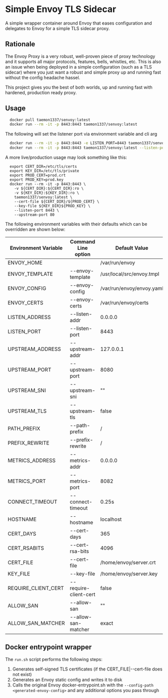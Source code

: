 # Simple Envoy TLS Sidecar

A simple wrapper container around Envoy that eases configuration and delegates to Envoy for a simple TLS sidecar proxy.

## Rationale

The Envoy Proxy is a very robust, well-proven piece of proxy technology and it supports all major protocols, features, bells, whistles, etc.  This is also an issue when being deployed in a simple configuration (such as a TLS sidecar) where you just want a robust and simple proxy up and running fast without the config headache hassel.

This project gives you the best of both worlds, up and running fast with hardened, production ready proxy.

## Usage

```bash
  docker pull taemon1337/senvoy:latest
  docker run --rm -it -p 8443:8443 taemon1337/senvoy:latest
```

The following will set the listener port via environment variable and cli arg
```bash
  docker run --rm -it -p 8443:8443 -e LISTEN_PORT=8443 taemon1337/senvoy:latest
  docker run --rm -it -p 8443:8443 taemon1337/senvoy:latest --listen-port 8443
```

A more live/production usage may look something like this:
```
  export CERT_DIR=/etc/tls/certs
  export KEY_DIR=/etc/tls/private
  export PROD_CERT=prod.crt
  export PROD_KEY=prod.key
  docker run --rm -it -p 8443:8443 \
    -v ${CERT_DIR}:${CERT_DIR}:ro \
    -v ${KEY_DIR}:${KEY_DIR}:ro \
    taemon1337/senvoy:latest \
    --cert-file ${CERT_DIR}/${PROD_CERT} \
    --key-file ${KEY_DIR}${PROD_KEY} \
    --listen-port 8443 \
    --upstream-port 80
```

The following environment variables with their defaults which can be overridden are shown below:

|Environment Variable| Command Line option|Default Value|
|--------------------|--------------------|-------------|
|ENVOY_HOME||/var/run/envoy|Location of envoy generated/copied files|
|ENVOY_TEMPLATE|--envoy-template|/usr/local/src/envoy.tmpl|Location of envoy template file|
|ENVOY_CONFIG|--envoy-config|/var/run/envoy/envoy.yaml|Location to store envoy config file|
|ENVOY_CERTS|--envoy-certs|/var/run/envoy/certs|Location to store envoy generated/copied certs|
|LISTEN_ADDRESS|--listen-addr|0.0.0.0|Address to list on|
|LISTEN_PORT|--listen-port|8443|Port to listen on|
|UPSTREAM_ADDRESS|--upstream-addr|127.0.0.1|Address to proxy traffic to|
|UPSTREAM_PORT|--upstream-port|8080|Port of upstream to proxy traffic to|
|UPSTREAM_SNI|--upstream-sni|""|Set the SNI in the upstream tls connection|
|UPSTREAM_TLS|--upstream-tls|false|Set to connect to upstream using tls|
|PATH_PREFIX|--path-prefix|/|The incoming request path to match prefix on|
|PREFIX_REWRITE|--prefix-rewrite|/|The upstream request path to rewrite the prefix to|
|METRICS_ADDRESS|--metrics-addr|0.0.0.0|Address to host admin metrics on|
|METRICS_PORT|--metrics-port|8082|Port of metrics admin|
|CONNECT_TIMEOUT|--connect-timeout|0.25s|Length of time to wait for upstream|
|HOSTNAME|--hostname|localhost|The hostname to put in generated tls cert|
|CERT_DAYS|--cert-days|365|The number of days to make generated cert valid for|
|CERT_RSABITS|--cert-rsa-bits|4096|The number of bits of generated RSA key in TLS cert|
|CERT_FILE|--cert-file|/home/envoy/server.crt|Location of tls cert file|
|KEY_FILE|--key-file|/home/envoy/server.key|Location of tls key file|
|REQUIRE_CLIENT_CERT|--require-client-cert|false|If true, require client tls cert (mutual auth)|
|ALLOW_SAN|--allow-san|""|If set, only allow matching SANs|
|ALLOW_SAN_MATCHER|--allow-san-matcher|exact|The envoy string matcher to use, can be exact, contains, prefix, suffix|

## Docker entrypoint wrapper

The `run.sh` script performs the following steps:

1. Generates self-signed TLS certificates (if the CERT_FILE|--cert-file does not exist)
2. Generates an Envoy static config and writes it to disk
3. Calls the original Envoy docker-entrypoint.sh with the `--config-path <generated-envoy-config>` and any additional options you pass through

